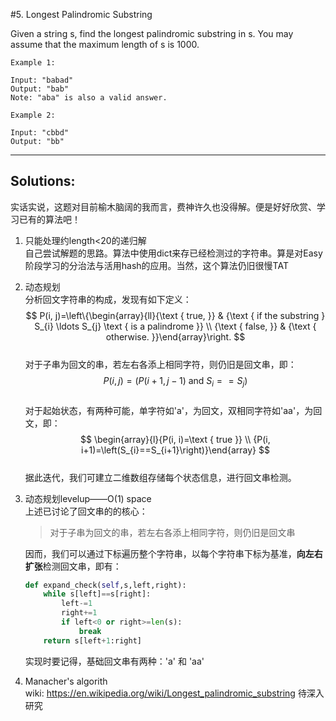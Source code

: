 #5. Longest Palindromic Substring

Given a string s, find the longest palindromic substring in s. You may assume that the maximum length of s is 1000.
```
Example 1:

Input: "babad"
Output: "bab"
Note: "aba" is also a valid answer.

Example 2:

Input: "cbbd"  
Output: "bb"
```
---
## Solutions:
实话实说，这题对目前榆木脑阔的我而言，费神许久也没得解。便是好好欣赏、学习已有的算法吧！
1. 只能处理约length<20的递归解  
自己尝试解题的思路。算法中使用dict来存已经检测过的字符串。算是对Easy阶段学习的分治法与活用hash的应用。当然，这个算法仍旧很慢TAT
2. 动态规划  
分析回文字符串的构成，发现有如下定义：  
$$
P(i, j)=\left\{\begin{array}{ll}{\text { true, }} & {\text { if the substring } S_{i} \ldots S_{j} \text { is a palindrome }} \\ {\text { false, }} & {\text { otherwise. }}\end{array}\right.
$$  
对于子串为回文的串，若左右各添上相同字符，则仍旧是回文串，即：  
$$
P(i, j)=\left(P(i+1, j-1) \text { and } S_{i}==S_{j}\right)
$$  
对于起始状态，有两种可能，单字符如'a'，为回文，双相同字符如'aa'，为回文，即：  
$$
\begin{array}{l}{P(i, i)=\text { true }} \\ {P(i, i+1)=\left(S_{i}==S_{i+1}\right)}\end{array}
$$  
据此迭代，我们可建立二维数组存储每个状态信息，进行回文串检测。
3. 动态规划levelup——O(1) space  
上述已讨论了回文串的的核心：
    > 对于子串为回文的串，若左右各添上相同字符，则仍旧是回文串  
                                               
    因而，我们可以通过下标遍历整个字符串，以每个字符串下标为基准，**向左右扩张**检测回文串，即有：
    ```python
    def expand_check(self,s,left,right):
        while s[left]==s[right]:
            left-=1
            right+=1
            if left<0 or right>=len(s):
                break
        return s[left+1:right]
    ```
   实现时要记得，基础回文串有两种：'a' 和 'aa'
 4. Manacher's algorith  
 wiki: https://en.wikipedia.org/wiki/Longest_palindromic_substring
 待深入研究
